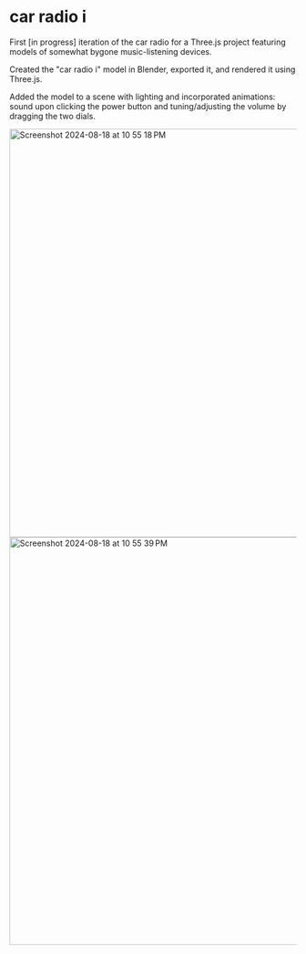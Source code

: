# car radio i

First [in progress] iteration of the car radio for a Three.js project featuring models of somewhat bygone music-listening devices.

Created the "car radio i"  model in Blender, exported it, and rendered it using Three.js.

Added the model to a scene with lighting and incorporated animations: sound upon clicking the power button and tuning/adjusting the volume by dragging the two dials. 

<img width="717" alt="Screenshot 2024-08-18 at 10 55 18 PM" src="https://github.com/user-attachments/assets/867b0993-245c-4608-b9a4-d0a82b113da9">

<img width="716" alt="Screenshot 2024-08-18 at 10 55 39 PM" src="https://github.com/user-attachments/assets/e2be2150-a13e-4387-8331-16f544344e7c">
